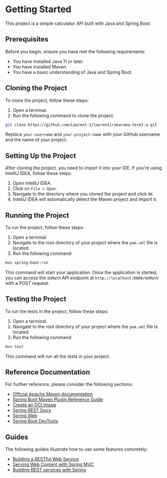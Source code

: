 
# Getting Started

This project is a simple calculator API built with Java and Spring Boot.

## Prerequisites

Before you begin, ensure you have met the following requirements:

* You have installed Java 11 or later.
* You have installed Maven.
* You have a basic understanding of Java and Spring Boot.

## Cloning the Project

To clone the project, follow these steps:

1. Open a terminal.
2. Run the following command to clone the project:

```bash
git clone https://github.com/Laurent-I/laurentirakarama-term1-a.git
```

Replace `your-username` and `your-project-name` with your GitHub username and the name of your project.

## Setting Up the Project

After cloning the project, you need to import it into your IDE. If you're using IntelliJ IDEA, follow these steps:

1. Open IntelliJ IDEA.
2. Click on `File > Open`.
3. Navigate to the directory where you cloned the project and click `OK`.
4. IntelliJ IDEA will automatically detect the Maven project and import it.

## Running the Project

To run the project, follow these steps:

1. Open a terminal.
2. Navigate to the root directory of your project where the `pom.xml` file is located.
3. Run the following command:

```bash
mvn spring-boot:run
```

This command will start your application. Once the application is started, you can access the `doMath` API endpoint at `http://localhost:8080/doMath` with a POST request.

## Testing the Project

To run the tests in the project, follow these steps:

1. Open a terminal.
2. Navigate to the root directory of your project where the `pom.xml` file is located.
3. Run the following command:

```bash
mvn test
```

This command will run all the tests in your project.

## Reference Documentation

For further reference, please consider the following sections:

* [Official Apache Maven documentation](https://maven.apache.org/guides/index.html)
* [Spring Boot Maven Plugin Reference Guide](https://docs.spring.io/spring-boot/docs/3.2.0/maven-plugin/reference/html/)
* [Create an OCI image](https://docs.spring.io/spring-boot/docs/3.2.0/maven-plugin/reference/html/#build-image)
* [Spring REST Docs](https://docs.spring.io/spring-restdocs/docs/current/reference/html5/)
* [Spring Web](https://docs.spring.io/spring-boot/docs/3.2.0/reference/htmlsingle/index.html#web)
* [Spring Boot DevTools](https://docs.spring.io/spring-boot/docs/3.2.0/reference/htmlsingle/index.html#using.devtools)

## Guides

The following guides illustrate how to use some features concretely:

* [Building a RESTful Web Service](https://spring.io/guides/gs/rest-service/)
* [Serving Web Content with Spring MVC](https://spring.io/guides/gs/serving-web-content/)
* [Building REST services with Spring](https://spring.io/guides/tutorials/rest/)